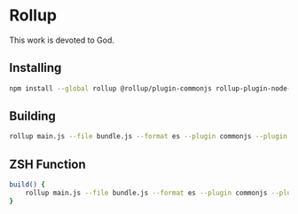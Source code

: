 # Rollup

This work is devoted to God.

## Installing

```sh
npm install --global rollup @rollup/plugin-commonjs rollup-plugin-node-polyfills
```

## Building

```sh
rollup main.js --file bundle.js --format es --plugin commonjs --plugin node-polyfills
```

## ZSH Function

```zsh
build() {
	rollup main.js --file bundle.js --format es --plugin commonjs --plugin node-polyfills
}
```


